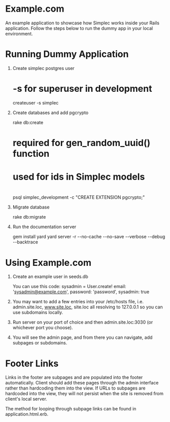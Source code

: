 # Example.com
  An example application to showcase how Simplec works inside your Rails application. Follow the steps below to run the dummy app in your local environment.

# Running Dummy Application
  1. Create simplec postgres user

        # -s for superuser in development
        createuser -s simplec

  2. Create databases and add pgcrypto

        rake db:create

        # required for gen_random_uuid() function
        # used for ids in Simplec models
        #
        psql simplec_development -c "CREATE EXTENSION pgcrypto;"

  3. Migrate database

        rake db:migrate

  4. Run the documentation server

        gem install yard
        yard server -r --no-cache --no-save --verbose --debug --backtrace

# Using Example.com
  1. Create an example user in seeds.db
        
        You can use this code: sysadmin = User.create! email: 'sysadmin@example.com', password: 'password', sysadmin: true
  
  2. You may want to add a few entries into your /etc/hosts file, i.e. admin.site.loc, www.site.loc, site.loc all resolving to 127.0.0.1 so you can use subdomains locally.

  3. Run server on your port of choice and then admin.site.loc:3030 (or whichever port you choose).

  4. You will see the admin page, and from there you can navigate, add subpages or subdomains. 

# Footer Links
  Links in the footer are subpages and are populated into the footer automatically. Client should add these pages through the admin interface rather than hardcoding them into the view. If URLs to subpages are hardcoded into the view, they will not persist when the site is removed from client's local server. 

  The method for looping through subpage links can be found in application.html.erb.

  







 

